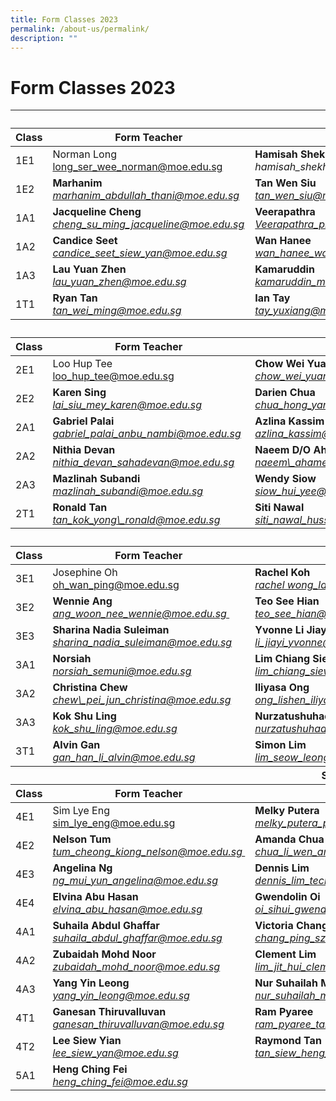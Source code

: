 ```yaml
---
title: Form Classes 2023
permalink: /about-us/permalink/
description: ""
---
```

Form Classes 2023
===============


<table class="tg">

<thead><tr> <th colspan="4" class="tg-ht7a">Secondary One</th> </tr> <tr><th class="tg-wb7j"><span style="font-weight:bold">Class</span></th><th class="tg-wb7j"><span style="font-weight:bold">  Form Teacher  </span></th><th class="tg-wb7j"><span style="font-weight:bold">  Form Teacher  </span></th><th class="tg-wb7j"><span style="font-weight:bold">   Form Teacher    </span></th></tr>

</thead>

<tbody><tr>

 
<td class="tg-rr8m">1E1</td>
<td class="tg-poi1"><span>Norman Long</span><br>
	<a href="mailto:long_ser_wee_norman@moe.edu.sg">
<span>long_ser_wee_norman@moe.edu.sg</span></a></td>
<td class="tg-poi1"><span style="font-weight:bold">Hamisah Shek Nahji</span><br>
<a href="mailto:hamisah_shekh_nahji@moe.edu.sg"></a><span style="font-style:italic">hamisah_shekh_nahji@moe.edu.sg</span>
	<td class="tg-poi1"><span style="font-weight:bold"></span><br>
<span style="font-style:italic"></span></a></td>
<td class="tg-rr8m"></td>
</tr><tr>
<td class="tg-rhkx">1E2</td>
<td class="tg-z14i"><span style="font-weight:bold">Marhanim</span><br>
<a href="mailto: marhanim_abdullah_thani@moe.edu.sg">
<span style="font-style:italic">marhanim_abdullah_thani@moe.edu.sg </span></td>
<td class="tg-z14i"><span style="font-weight:bold">Tan Wen Siu</span><br>
<a href="mailto:tan_wen_siu@moe.edu.sg ">
<span style="font-style:italic">tan_wen_siu@moe.edu.sg </span></td>
	<td class="tg-z14i"><span style="font-weight:bold"></span><br>
<a href=" ">
<span style="font-style:italic"> </span></td>
<td class="tg-rhkx"></td>
</tr><tr>
<td class="tg-rr8m">1A1</td>
<td class="tg-poi1"><span style="font-weight:bold">Jacqueline Cheng</span><br>
<a href="mailto: cheng_su_ming_jacqueline@moe.edu.sg ">
<span style="font-style:italic">cheng_su_ming_jacqueline@moe.edu.sg</span></td>
<td class="tg-poi1"><span style="font-weight:bold">Veerapathra</span><br>
<a href="mailto: Veerapathra_pillai_ramar@moe.edu.sg ">
<span style="font-style:italic">Veerapathra_pillai_ramar@moe.edu.sg</span></td>
<td class="tg-rr8m"></td>	<td class="tg-poi1"><span style="font-weight:bold"></span><br>
<span style="font-style:italic"></span></a></td>
</tr><tr>
<td class="tg-rhkx">1A2</td>
<td class="tg-z14i"><span style="font-weight:bold">Candice Seet</span><br>
<a href="mailto: candice_seet_siew_yan@moe.edu.sg ">
<span style="font-style:italic">candice_seet_siew_yan@moe.edu.sg</span></td>
<td class="tg-z14i"><span style="font-weight:bold">Wan Hanee</span><br>
<a href="mailto: wan_hanee_wan_iskandar@moe.edu.sg ">
<span style="font-style:italic">wan_hanee_wan_iskandar@moe.edu.sg</span></td>	<td class="tg-z14i"><span style="font-weight:bold"></span><br>
<a href=" ">
<span style="font-style:italic"> </span></td>
<td class="tg-rhkx"></td>
</tr><tr>
<td class="tg-rr8m">1A3</td>
<td class="tg-poi1"><span style="font-weight:bold">Lau Yuan Zhen</span><br>
<a href="mailto: lau_yuan_zhen@moe.edu.sg ">
<span style="font-style:italic">lau_yuan_zhen@moe.edu.sg</span></td>
<td class="tg-poi1"><span style="font-weight:bold">Kamaruddin</span><br>
<a href="mailto: kamaruddin_mohd_ibrahim@moe.edu.sg ">
<span style="font-style:italic">kamaruddin_mohd_ibrahim@moe.edu.sg</span></td>	<td class="tg-poi1"><span style="font-weight:bold"></span><br>
<span style="font-style:italic"></span></a></td>
<td class="tg-rr8m"></td>
</tr><tr>
<td class="tg-rhkx">1T1</td>
<td class="tg-z14i"><span style="font-weight:bold">Ryan Tan</span><br>
<a href="mailto: tan_wei_ming@moe.edu.sg ">
<span style="font-style:italic">tan_wei_ming@moe.edu.sg</span></td>
<td class="tg-z14i"><span style="font-weight:bold">Ian Tay</span><br>
<a href="mailto: tay_yuxiang@moe.edu.sg ">
<span style="font-style:italic">tay_yuxiang@moe.edu.sg</span></td>
<td class="tg-z14i"><span style="font-weight:bold">Chester Tan</span><br>
<a href="mailto: chester_tan_yue_jun@moe.edu.sg ">
<span style="font-style:italic">chester_tan_yue_jun@moe.edu.sg</span></td>
<td class="tg-rhkx"></td>
	</tr><tr>

</tbody>
	</thread>
	
	
	
	
<tr> <th colspan="4" class="tg-ht7a">Secondary Two</th> </tr> <tr><th class="tg-wb7j"><span style="font-weight:bold">Class</span></th><th class="tg-wb7j"><span style="font-weight:bold">Form Teacher</span></th><th class="tg-wb7j"><span style="font-weight:bold">Form Teacher</span></th><th class="tg-wb7j"><span style="font-weight:bold">Form Teacher</span></th></tr>

	
</thead>
<tbody><tr>
	
	
<td class="tg-rr8m">2E1</td>
<td class="tg-poi1"><span>Loo Hup Tee</span><br>
<a href="mailto: loo_hup_tee@moe.edu.sg">
<span>loo_hup_tee@moe.edu.sg</span></a></td>
<td class="tg-poi1"><span style="font-weight:bold">Chow Wei Yuan</span><br>
<a href="mailto: chow_wei_yuan@moe.edu.sg"><span style="font-style:italic">chow_wei_yuan@moe.edu.sg</span></a></td>
	<td class="tg-poi1"><span style="font-weight:bold"></span><br>
<a href=""><span style="font-style:italic"></span></a></td>
<td class="tg-rr8m"></td>
</tr><tr>
<td class="tg-rhkx">2E2</td>
<td class="tg-z14i"><span style="font-weight:bold">Karen Sing</span><br>
<a href="mailto: lai_siu_mey_karen@moe.edu.sg">
<span style="font-style:italic">lai_siu_mey_karen@moe.edu.sg</span></td>
<td class="tg-z14i"><span style="font-weight:bold">Darien Chua</span><br>
<a href="mailto: chua_hong_yang_darien@moe.edu.sg">
<span style="font-style:italic">chua_hong_yang_darien@moe.edu.sg</span><td class="tg-z14i"><span style="font-weight:bold"></span><br>
<a href="mailto: chua_hong_yang_darien@moe.edu.sg">
<span style="font-style:italic"></span></td>
<td class="tg-rhkx"></td>
</tr><tr>
<td class="tg-rr8m">2A1</td>
<td class="tg-poi1"><span style="font-weight:bold">Gabriel Palai</span><br>
<a href="mailto: gabriel_palai_anbu_nambi@moe.edu.sg">
<span style="font-style:italic">gabriel_palai_anbu_nambi@moe.edu.sg</span></td>
<td class="tg-poi1"><span style="font-weight:bold">Azlina Kassim</span><br>
<a href="mailto: azlina_kassim@moe.edu.sg">
<span style="font-style:italic">azlina_kassim@moe.edu.sg</span></td>	<td class="tg-poi1"><span style="font-weight:bold"></span><br>
<span style="font-style:italic"></span></a></td>
<td class="tg-rr8m"></td>
</tr><tr>
<td class="tg-rhkx">2A2</td>
<td class="tg-z14i"><span style="font-weight:bold">Nithia Devan</span><br>
<a href="mailto: nithia_devan_sahadevan@moe.edu.sg">
<span style="font-style:italic">nithia_devan_sahadevan@moe.edu.sg</span></td>
<td class="tg-z14i"><span style="font-weight:bold">Naeem D/O Ahamed Ali Khan</span><br>
<a href="mailto: naeem_ahamed_ali\_khan@moe.edu.sg">
<span style="font-style:italic">naeem\_ahamed_ali_khan@moe.edu.sg</span></td>	<td class="tg-z14i"><span style="font-weight:bold"></span><br>
<a href=" ">
<span style="font-style:italic"> </span></td>
<td class="tg-rhkx"></td>
</tr><tr>
<td class="tg-rr8m">2A3</td>
<td class="tg-poi1"><span style="font-weight:bold">Mazlinah Subandi</span><br>
<a href="mailto: mazlinah_subandi@moe.edu.sg">
<span style="font-style:italic">mazlinah_subandi@moe.edu.sg</span></td>
<td class="tg-poi1"><span style="font-weight:bold">Wendy Siow</span><br>
<a href="mailto: siow_hui_yee@moe.edu.sg">
<span style="font-style:italic">siow_hui_yee@moe.edu.sg</span></td>
<td class="tg-poi1"><span style="font-weight:bold">Gan Yee Seng</span><br>
<a href="mailto: gan_yee_seng@moe.edu.sg">
<span style="font-style:italic">gan_yee_seng@moe.edu.sg</span></td>
<td class="tg-rr8m"></td>
</tr><tr>
<td class="tg-rhkx">2T1</td>
<td class="tg-z14i"><span style="font-weight:bold">Ronald Tan</span><br>
<a href="mailto: tan_kok_yong_ronald@moe.edu.sg ">
<span style="font-style:italic"> tan_kok_yong\_ronald@moe.edu.sg </span></td>
<td class="tg-z14i"><span style="font-weight:bold"> Siti Nawal </span><br>
<a href="mailto: siti_nawal_hussein_mattar@moe.edu.sg ">
<span style="font-style:italic"> siti_nawal_hussein_mattar@moe.edu.sg </span></td>
<td class="tg-z14i"><span style="font-weight:bold"> Ahmad Ismail </span><br>
<a href="mailto: ahmad_ismail@moe.edu.sg ">
<span style="font-style:italic"> ahmad_ismail@moe.edu.sg </span></td>
<td class="tg-rhkx"></td>
</tr><tr>
  

<thead><tr> <th colspan="4" class="tg-ht7a">Secondary Three</th> </tr> <tr><th class="tg-wb7j"><span style="font-weight:bold">Class</span></th><th class="tg-wb7j"><span style="font-weight:bold">Form Teacher</span></th><th class="tg-wb7j"><span style="font-weight:bold">Form Teacher</span></th><th class="tg-wb7j"><span style="font-weight:bold">Form Teacher</span></th></tr>

</thead>
<tbody><tr>

<td class="tg-rr8m">3E1</td>
<td class="tg-poi1"><span>Josephine Oh</span><br>
<a href="mailto: oh_wan_ping@moe.edu.sg">
<span>oh_wan_ping@moe.edu.sg</span></a></td>
<td class="tg-poi1"><span style="font-weight:bold">Rachel Koh</span><br>
<a href="mailto: rachel wong_lai_mui@moe.edu.sg "><span style="font-style:italic">rachel wong_lai_mui@moe.edu.sg </span></a></td>	<td class="tg-poi1"><span style="font-weight:bold"></span><br>
<span style="font-style:italic"></span></a></td>
<td class="tg-rr8m"></td>
</tr><tr>

<td class="tg-rhkx">3E2</td>
<td class="tg-z14i"><span style="font-weight:bold">Wennie Ang</span><br>
<a href="mailto: ang_woon_nee_wennie@moe.edu.sg ">
<span style="font-style:italic">ang_woon_nee_wennie@moe.edu.sg </span></td>
<td class="tg-z14i"><span style="font-weight:bold">Teo See Hian</span><br>
<a href="mailto: teo_see_hian@moe.edu.sg ">
<span style="font-style:italic">teo_see_hian@moe.edu.sg </span></td>
<td class="tg-z14i"><span style="font-weight:bold">Nurasyikin</span><br>
<a href="mailto: ">

<span style="font-style:italic"> </span></td><td class="tg-rhkx"></td>
</tr><tr>

<td class="tg-rr8m">3E3</td>
<td class="tg-poi1"><span style="font-weight:bold">Sharina Nadia Suleiman</span><br>
<a href="mailto: sharina_nadia_suleiman@moe.edu.sg">
<span style="font-style:italic">sharina_nadia_suleiman@moe.edu.sg</span></td>
<td class="tg-poi1"><span style="font-weight:bold">Yvonne Li Jiayi</span><br>
<a href="mailto: li_jiayi_yvonne@moe.edu.sg">
<span style="font-style:italic">li_jiayi_yvonne@moe.edu.sg</span></td>	<td class="tg-poi1"><span style="font-weight:bold"></span><br>
<span style="font-style:italic"></span></a></td>
<td class="tg-rr8m"></td>
</tr><tr>

<td class="tg-rhkx">3A1</td>
<td class="tg-z14i"><span style="font-weight:bold">Norsiah</span><br>
<a href="mailto: norsiah\_semuni@moe.edu.sg">
<span style="font-style:italic">norsiah_semuni@moe.edu.sg</span></td>
<td class="tg-z14i"><span style="font-weight:bold">Lim Chiang Siew</span><br>
<a href="mailto: lim\_chiang\_siew@moe.edu.sg">
<span style="font-style:italic">lim_chiang_siew@moe.edu.sg</span></td>	<td class="tg-z14i"><span style="font-weight:bold"></span><br>
<a href=" ">
<span style="font-style:italic"> </span></td>
<td class="tg-rhkx"></td>
</tr><tr>

<td class="tg-rr8m">3A2</td>
<td class="tg-poi1"><span style="font-weight:bold">Christina Chew</span><br>
<a href="mailto: chew_pei_jun_christina@moe.edu.sg">
<span style="font-style:italic">chew\_pei_jun_christina@moe.edu.sg</span></td>
<td class="tg-poi1"><span style="font-weight:bold">Iliyasa Ong</span><br>
<a href="mailto: ong_lishen_iliyasa@moe.edu.sg">
<span style="font-style:italic">ong_lishen_iliyasa@moe.edu.sg</span></td>	<td class="tg-poi1"><span style="font-weight:bold"></span><br>
<span style="font-style:italic"></span></a></td>
<td class="tg-rr8m"></td>
</tr><tr>
<td class="tg-rhkx">3A3</td>
<td class="tg-z14i"><span style="font-weight:bold">Kok Shu Ling</span><br>
<a href="mailto: kok_shu_ling@moe.edu.sg">
<span style="font-style:italic"> kok_shu_ling@moe.edu.sg</span></td>
<td class="tg-z14i"><span style="font-weight:bold"> Nurzatushuhadah Mohd Razif</span><br>
<a href="mailto: nurzatushuhadah_binte_mohamed_razif@moe.edu.sg">
<span style="font-style:italic"> nurzatushuhadah_binte_mohamed_razif@moe.edu.sg</span></td>
<td class="tg-z14i"><span style="font-weight:bold"> Nazeera</span><br>
<a href="mailto: nazeeracany_mohamed_husien@moe.edu.sg">
<span style="font-style:italic"> nazeeracany_mohamed_husien@moe.edu.sg</span></td>
<td class="tg-rhkx"></td>
</tr><tr>
<td class="tg-rr8m">3T1</td>
<td class="tg-poi1"><span style="font-weight:bold">Alvin Gan</span><br>
<a href="mailto: gan_han_li_alvin@moe.edu.sg">
<span style="font-style:italic">gan_han_li_alvin@moe.edu.sg</span></td>
<td class="tg-poi1"><span style="font-weight:bold">Simon Lim</span><br>
<a href="mailto: lim_seow_leong@moe.edu.sg">
<span style="font-style:italic">lim_seow_leong@moe.edu.sg</span></td>	<td class="tg-poi1"><span style="font-weight:bold"></span><br>
<span style="font-style:italic"></span></a></td>
<td class="tg-rr8m"></td>
</tr><tr>
	
	

<thead><tr> <th colspan="4" class="tg-ht7a">Secondary Four / Five</th> </tr> <tr><th class="tg-wb7j"><span style="font-weight:bold">Class</span></th><th class="tg-wb7j"><span style="font-weight:bold">Form Teacher</span></th><th class="tg-wb7j"><span style="font-weight:bold">Form Teacher</span></th><th class="tg-wb7j"><span style="font-weight:bold">Form Teacher</span></th></tr>

</thead>
<tbody><tr>

<td class="tg-rr8m">4E1</td>
<td class="tg-poi1"><span>Sim Lye Eng</span><br>
<a href="mailto: sim_lye_eng@moe.edu.sg">
<span>sim_lye_eng@moe.edu.sg</span></a></td>
<td class="tg-poi1"><span style="font-weight:bold">Melky Putera</span><br>
<a href="mailto: melky_putera_papidunan@moe.edu.sg "><span style="font-style:italic">melky_putera_papidunan@moe.edu.sg </span></a></td>	<td class="tg-poi1"><span style="font-weight:bold"></span><br>
<span style="font-style:italic"></span></a></td>
<td class="tg-rr8m"></td>
</tr><tr>

<td class="tg-rhkx">4E2</td>
<td class="tg-z14i"><span style="font-weight:bold">Nelson Tum</span><br>
<a href="mailto: tum_cheong_kiong_nelson@moe.edu.sg ">
<span style="font-style:italic">tum_cheong_kiong_nelson@moe.edu.sg </span></td>
<td class="tg-z14i"><span style="font-weight:bold">Amanda Chua</span><br>
<a href="mailto: chua_li_wen_amanda@moe.edu.sg ">
<span style="font-style:italic">chua_li_wen_amanda@moe.edu.sg </span></td>
<td class="tg-z14i"><span style="font-weight:bold"></span><br>
<a href="mailto: ">
<span style="font-style:italic"> </span></td><td class="tg-rhkx"></td>
</tr><tr>

<td class="tg-rr8m">4E3</td>
<td class="tg-poi1"><span style="font-weight:bold">Angelina Ng</span><br>
<a href="mailto: ng_mui_yun_angelina@moe.edu.sg">
<span style="font-style:italic">ng_mui_yun_angelina@moe.edu.sg</span></td>
<td class="tg-poi1"><span style="font-weight:bold">Dennis Lim</span><br>
<a href="mailto: dennis_lim_teck_yong@moe.edu.sg">
<span style="font-style:italic">dennis_lim_teck_yong@moe.edu.sg</span></td>	<td class="tg-poi1"><span style="font-weight:bold"></span><br>
<span style="font-style:italic"></span></a></td>
<td class="tg-rr8m"></td>
</tr><tr>

<td class="tg-rhkx">4E4</td>
<td class="tg-z14i"><span style="font-weight:bold">Elvina Abu Hasan</span><br>
<a href="mailto: elvina_abu_hasan@moe.edu.sg">
<span style="font-style:italic">elvina_abu_hasan@moe.edu.sg</span></td>
<td class="tg-z14i"><span style="font-weight:bold">Gwendolin Oi</span><br>
<a href="mailto: oi_sihui_gwendolin@moe.edu.sg">
<span style="font-style:italic">oi_sihui_gwendolin@moe.edu.sg</span></td>	<td class="tg-z14i"><span style="font-weight:bold"></span><br>
<a href=" ">
<span style="font-style:italic"> </span></td>
<td class="tg-rhkx"></td>
</tr><tr>

<td class="tg-rr8m">4A1</td>
<td class="tg-poi1"><span style="font-weight:bold">Suhaila Abdul Ghaffar</span><br>
<a href="mailto: suhaila_abdul_ghaffar@moe.edu.sg">
<span style="font-style:italic">suhaila_abdul_ghaffar@moe.edu.sg</span></td>
<td class="tg-poi1"><span style="font-weight:bold">Victoria Chang</span><br>
<a href="mailto: chang_ping_sze@moe.edu.sg">
<span style="font-style:italic">chang_ping_sze@moe.edu.sg</span></td>	<td class="tg-poi1"><span style="font-weight:bold"></span><br>
<span style="font-style:italic"></span></a></td>
<td class="tg-rr8m"></td>
</tr><tr>
<td class="tg-rhkx">4A2</td>
<td class="tg-z14i"><span style="font-weight:bold">Zubaidah Mohd Noor</span><br>
<a href="mailto:zubaidah_mohd_noor@moe.edu.sg">
<span style="font-style:italic"> zubaidah_mohd_noor@moe.edu.sg</span></td>
<td class="tg-z14i"><span style="font-weight:bold"> Clement Lim</span><br>
<a href="mailto: lim_jit_hui_clement@moe.edu.sg">
<span style="font-style:italic"> lim_jit_hui_clement@moe.edu.sg</span></td>
<td class="tg-z14i"><span style="font-weight:bold"></span><br>
<a href="mailto: ">
<span style="font-style:italic"></span></td>
<td class="tg-rhkx"></td>
</tr><tr>
<td class="tg-rr8m">4A3</td>
<td class="tg-poi1"><span style="font-weight:bold">Yang Yin Leong</span><br>
<a href="mailto: yang_yin_leong@moe.edu.sg">
<span style="font-style:italic">yang_yin_leong@moe.edu.sg</span></td>
<td class="tg-poi1"><span style="font-weight:bold">Nur Suhailah Mohd Nor</span><br>
<a href="mailto: nur_suhailah_mohamed_nor@moe.edu.sg">
<span style="font-style:italic">nur_suhailah_mohamed_nor@moe.edu.sg</span></td>	<td class="tg-poi1"><span style="font-weight:bold"></span><br>
<span style="font-style:italic"></span></a></td>
<td class="tg-rr8m"></td>
</tr><tr>
	<td class="tg-rhkx">4T1</td>
<td class="tg-z14i"><span style="font-weight:bold">Ganesan Thiruvalluvan</span><br>
<a href="mailto:ganesan_thiruvalluvan@moe.edu.sg">
<span style="font-style:italic"> ganesan_thiruvalluvan@moe.edu.sg</span></td>
<td class="tg-z14i"><span style="font-weight:bold"> Ram Pyaree</span><br>
<a href="mailto: ram_pyaree_taker_singh@moe.edu.sg">
<span style="font-style:italic"> ram_pyaree_taker_singh@moe.edu.sg</span></td>
<td class="tg-z14i"><span style="font-weight:bold"> </span><br>
<a href="mailto: ">
<span style="font-style:italic"> </span></td>
<td class="tg-rhkx"></td>
</tr><tr>
<td class="tg-rr8m">4T2</td>
<td class="tg-poi1"><span style="font-weight:bold">Lee Siew Yian</span><br>
<a href="mailto: lee_siew_yan@moe.edu.sg">
<span style="font-style:italic">lee_siew_yan@moe.edu.sg</span></td>
<td class="tg-poi1"><span style="font-weight:bold">Raymond Tan</span><br>
<a href="mailto:tan_siew_heng_raymond@moe.edu.sg">
<span style="font-style:italic">tan_siew_heng_raymond@moe.edu.sg</span></td>	<td class="tg-poi1"><span style="font-weight:bold"></span><br>
<span style="font-style:italic"></span></a></td>
<td class="tg-rr8m"></td>
</tr><tr>
	<td class="tg-rhkx">5A1</td>
<td class="tg-z14i"><span style="font-weight:bold">Heng Ching Fei</span><br>
<a href="mailto: heng_ching_fei@moe.edu.sg">
<span style="font-style:italic"> heng_ching_fei@moe.edu.sg</span></td>
<td class="tg-z14i"><span style="font-weight:bold"> </span><br>
<a href="mailto: ">
<span style="font-style:italic"> </span></td>
<td class="tg-z14i"><span style="font-weight:bold"> </span><br>
<a href="mailto: ">
<span style="font-style:italic"> </span></td>
<td class="tg-rhkx"></td>
</tr><tr>
